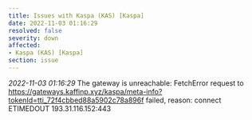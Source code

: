```yaml
---
title: Issues with Kaspa (KAS) [Kaspa]
date: 2022-11-03 01:16:29
resolved: false
severity: down
affected:
- Kaspa (KAS) [Kaspa]
section: issue
---
```


*2022-11-03 01:16:29* The gateway is unreachable: FetchError request to https://gateways.kaffinp.xyz/kaspa/meta-info?tokenId=tti_72f4cbbed88a5902c78a896f failed, reason: connect ETIMEDOUT 193.31.116.152:443